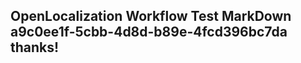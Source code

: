 <properties
ms.topic="hero-topic1"
ms.test1="hero-topic"
ms.test2="test"/>

## OpenLocalization Workflow Test MarkDown a9c0ee1f-5cbb-4d8d-b89e-4fcd396bc7da thanks!
